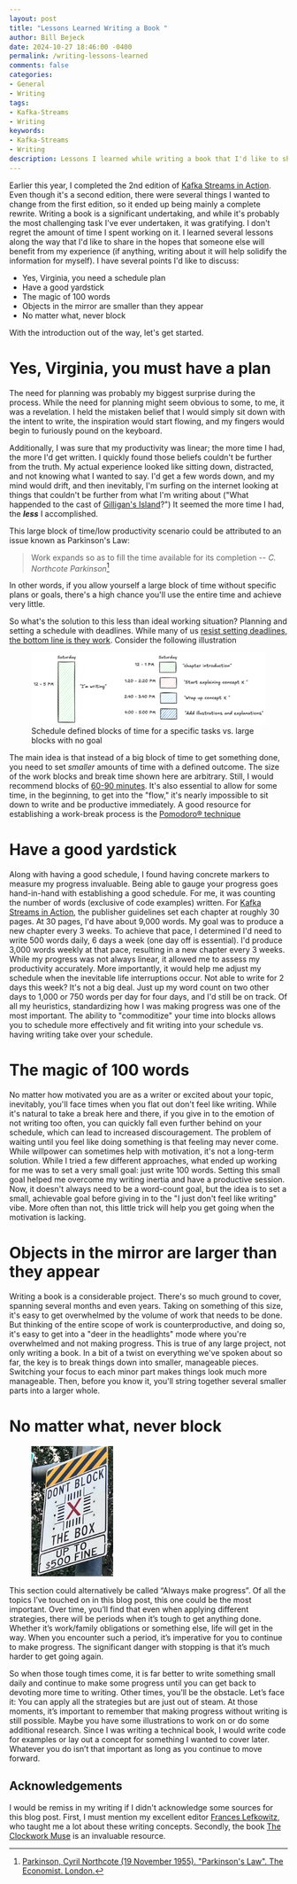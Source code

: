 ```yaml
---
layout: post
title: "Lessons Learned Writing a Book "
author: Bill Bejeck
date: 2024-10-27 18:46:00 -0400
permalink: /writing-lessons-learned
comments: false
categories: 
- General
- Writing
tags:
- Kafka-Streams
- Writing
keywords: 
- Kafka-Streams
- Writing
description: Lessons I learned while writing a book that I'd like to share
---
```


Earlier this year, I completed the 2nd edition of [Kafka Streams in Action](https://www.amazon.com/Kafka-Streams-Action-Second-Bejeck/dp/1617298689/).  Even though it's a second edition, there were several things I wanted to change from the first edition, so it ended up being mainly a complete rewrite.  Writing a book is a significant undertaking, and while it's probably the most challenging task I've ever undertaken, it was gratifying.  I don't regret the amount of time I spent working on it.  I learned several lessons along the way that I'd like to share in the hopes that someone else will benefit from my experience (if anything, writing about it will help solidify the information for myself).   I have several points I'd like to discuss: 

  - Yes, Virginia, you need a schedule plan
  - Have a good yardstick
  - The magic of 100 words 
  - Objects in the mirror are smaller than they appear
  - No matter what, never block
 
With the introduction out of the way, let's get started.

# Yes, Virginia, you must have a plan
 
The need for planning was probably my biggest surprise during the process.  While the need for planning might seem obvious to some, to me, it was a revelation.  I held the mistaken belief that I would simply sit down with the intent to write, the inspiration would start flowing, and my fingers would begin to furiously pound on the keyboard.  

Additionally, I was sure that my productivity was linear; the more time I had, the more I'd get written.  I quickly found those beliefs couldn't be further from the truth.  My actual experience looked like sitting down, distracted, and not knowing what I wanted to say.  I'd get a few words down, and my mind would drift, and then inevitably, I'm surfing on the internet looking at things that couldn't be further from what I'm writing about ("What happended to the cast of [Gilligan's Island](https://en.wikipedia.org/wiki/Gilligan%27s_Island)?")  It seemed the more time I had, the *__less__* I accomplished.

This large block of time/low productivity scenario could be attributed to an issue known as Parkinson's Law:

> Work expands so as to fill the time available for its completion
> -- <cite>C. Northcote Parkinson</cite>[^1]
> 

[^1]:[Parkinson, Cyril Northcote (19 November 1955). "Parkinson's Law". The Economist. London.](https://www.economist.com/news/1955/11/19/parkinsons-law)

In other words, if you allow yourself a large block of time without specific plans or goals, there's a high chance you'll use the entire time and achieve very little.  

So what's the solution to this less than ideal working situation?  Planning and setting a schedule with deadlines.  While many of us [resist setting deadlines, the bottom line is they work](https://theengineeringmanager.substack.com/p/parkinsons-law-its-real-so-use-it).  Consider the following illustration
<figure>
  <img src="../assets/images/no-schedule-vs-schedule.png" style/>
  <figcaption>Schedule defined blocks of time for a specific tasks vs. large blocks with no goal</figcaption>
</figure>

The main idea is that instead of a big block of time to get something done, you need to set _smaller_ amounts of time with a defined outcome.  The size of the work blocks and break time shown here are arbitrary.  Still, I would recommend blocks of [60-90 minutes](https://www.supernormal.com/blog/how-to-schedule-focus-time#:~:text=How%20long%20should%20focus%20sessions,to%20deliver%20the%20best%20results.).  It's also essential to allow for some time, in the beginning, to get into the "flow," it's nearly impossible to sit down to write and be productive immediately.  A good resource for establishing a work-break process is the [Pomodoro&reg; technique](https://www.pomodorotechnique.com/)  

# Have a good yardstick

Along with having a good schedule, I found having concrete markers to measure my progress invaluable.  Being able to gauge your progress goes hand-in-hand with establishing a good schedule.  For me, it was counting the number of words (exclusive of code examples) written.  For [Kafka Streams in Action](https://www.amazon.com/Kafka-Streams-Action-Second-Bejeck/dp/1617298689/), the publisher guidelines set each chapter at roughly 30 pages.  At 30 pages, I'd have about 9,000 words.  My goal was to produce a new chapter every 3 weeks.  To achieve that pace, I determined I'd need to write 500 words daily, 6 days a week (one day off is essential).  I'd produce 3,000 words weekly at that pace, resulting in a new chapter every 3 weeks.  While my progress was not always linear, it allowed me to assess my productivity accurately.  More importantly, it would help me adjust my schedule when the inevitable life interruptions occur.  Not able to write for 2 days this week?  It's not a big deal.  Just up my word count on two other days to 1,000 or 750 words per day for four days, and I'd still be on track.  Of all my heuristics, standardizing how I was making progress was one of the most important.  The ability to "commoditize" your time into blocks allows you to schedule more effectively and fit writing into your schedule vs. having writing take over your schedule.

# The magic of 100 words

No matter how motivated you are as a writer or excited about your topic, inevitably, you'll face times when you flat out don't feel like writing.  While it's natural to take a break here and there, if you give in to the emotion of not writing too often, you can quickly fall even further behind on your schedule, which can lead to increased discouragement.  The problem of waiting until you feel like doing something is that feeling may never come.  While willpower can sometimes help with motivation, it's not a long-term solution.  While I tried a few different approaches, what ended up working for me was to set a very small goal: just write 100 words.  Setting this small goal helped me overcome my writing inertia and have a productive session.  Now, it doesn't always need to be a word-count goal, but the idea is to set a small, achievable goal before giving in to the "I just don't feel like writing" vibe.  More often than not, this little trick will help you get going when the motivation is lacking.

# Objects in the mirror are larger than they appear

Writing a book is a considerable project.  There's so much ground to cover, spanning several months and even years.  Taking on something of this size, it's easy to get overwhelmed by the volume of work that needs to be done.  But thinking of the entire scope of work is counterproductive, and doing so, it's easy to get into a "deer in the headlights" mode where you're overwhelmed and not making progress.  This is true of any large project, not only writing a book.  In a bit of a twist on everything we've spoken about so far, the key is to break things down into smaller, manageable pieces.  Switching your focus to each minor part makes things look much more manageable.  Then, before you know it, you'll string together several smaller parts into a larger whole.

# No matter what, never block

<figure>
  <img src= "../assets/images/dont_block_the_box.png" style="max-width: 35%;" />
</figure>

This section could alternatively be called “Always make progress”.  Of all the topics I’ve touched on in this blog post, this one could be the most important.  Over time, you’ll find that even when applying different strategies, there will be periods when it’s tough to get anything done.  Whether it’s work/family obligations or something else, life will get in the way.  When you encounter such a period, it’s imperative for you to continue to make progress.  The significant danger with stopping is that it’s much harder to get going again.  

So when those tough times come, it is far better to write something small daily and continue to make some progress until you can get back to devoting more time to writing.  Other times, you’ll be the obstacle.  Let’s face it: You can apply all the strategies but are just out of steam.  At those moments, it’s important to remember that making progress without writing is still possible.  Maybe you have some illustrations to work on or do some additional research.  Since I was writing a technical book, I would write code for examples or lay out a concept for something I wanted to cover later.  Whatever you do isn’t that important as long as you continue to move forward.

## Acknowledgements

I would be remiss in my writing if I didn't acknowledge some sources for this blog post.  First, I must mention my excellent editor [Frances Lefkowitz](https://www.franceslefkowitz.net/), who taught me a lot about these writing concepts.  Secondly, the book [The Clockwork Muse](https://www.amazon.com/Clockwork-Muse-Practical-Writing-Dissertations/dp/0674135865) is an invaluable resource.









 